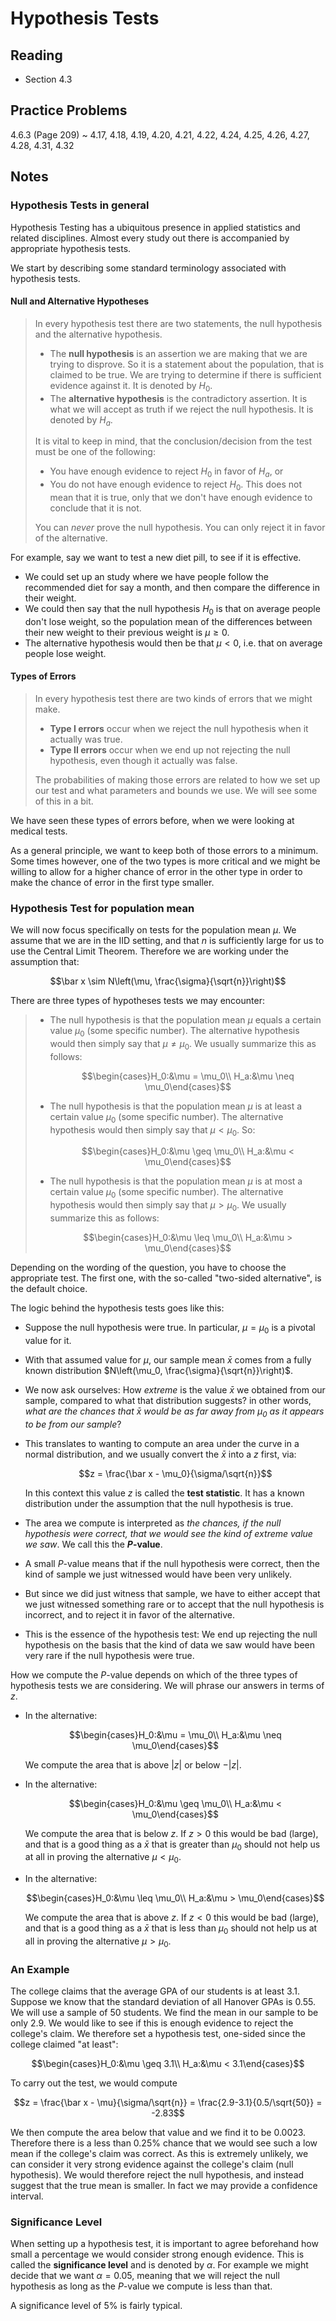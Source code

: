 # Hypothesis Tests

## Reading

- Section 4.3

## Practice Problems

4.6.3 (Page 209)
  ~ 4.17, 4.18, 4.19, 4.20, 4.21, 4.22, 4.24, 4.25, 4.26, 4.27, 4.28, 4.31, 4.32

## Notes

### Hypothesis Tests in general

Hypothesis Testing has a ubiquitous presence in applied statistics and related disciplines. Almost every study out there is accompanied by appropriate hypothesis tests.

We start by describing some standard terminology associated with hypothesis tests.

#### Null and Alternative Hypotheses

> In every hypothesis test there are two statements, the null hypothesis and the alternative hypothesis.
>
> - The **null hypothesis** is an assertion we are making that we are trying to disprove. So it is a statement about the population, that is claimed to be true. We are trying to determine if there is sufficient evidence against it. It is denoted by $H_0$.
> - The **alternative hypothesis** is the contradictory assertion. It is what we will accept as truth if we reject the null hypothesis. It is denoted by $H_a$.
>
> It is vital to keep in mind, that the conclusion/decision from the test must be one of the following:
>
> - You have enough evidence to reject $H_0$ in favor of $H_a$, or
> - You do not have enough evidence to reject $H_0$. This does not mean that it is true, only that we don't have enough evidence to conclude that it is not.
>
> You can *never* prove the null hypothesis. You can only reject it in favor of the alternative.

For example, say we want to test a new diet pill, to see if it is effective.

- We could set up an study where we have people follow the recommended diet for say a month, and then compare the difference in their weight.
- We could then say that the null hypothesis $H_0$ is that on average people don't lose weight, so the population mean of the differences between their new weight to their previous weight is $\mu \geq 0$.
- The alternative hypothesis would then be that $\mu < 0$, i.e. that on average people lose weight.

#### Types of Errors

> In every hypothesis test there are two kinds of errors that we might make.
>
> - **Type I errors** occur when we reject the null hypothesis when it actually was true.
> - **Type II errors** occur when we end up not rejecting the null hypothesis, even though it actually was false.
>
> The probabilities of making those errors are related to how we set up our test and what parameters and bounds we use. We will see some of this in a bit.

We have seen these types of errors before, when we were looking at medical tests.

As a general principle, we want to keep both of those errors to a minimum. Some times however, one of the two types is more critical and we might be willing to allow for a higher chance of error in the other type in order to make the chance of error in the first type smaller.

### Hypothesis Test for population mean

We will now focus specifically on tests for the population mean $\mu$. We assume that we are in the IID setting, and that $n$ is sufficiently large for us to use the Central Limit Theorem. Therefore we are working under the assumption that:

$$\bar x \sim N\left(\mu, \frac{\sigma}{\sqrt{n}}\right)$$

There are three types of hypotheses tests we may encounter:

> - The null hypothesis is that the population mean $\mu$ equals a certain value $\mu_0$ (some specific number). The alternative hypothesis would then simply say that $\mu\neq \mu_0$. We usually summarize this as follows:
>
>     $$\begin{cases}H_0:&\mu = \mu_0\\ H_a:&\mu \neq \mu_0\end{cases}$$
> - The null hypothesis is that the population mean $\mu$ is at least a certain value $\mu_0$ (some specific number). The alternative hypothesis would then simply say that $\mu < \mu_0$. So:
>
>     $$\begin{cases}H_0:&\mu \geq \mu_0\\ H_a:&\mu < \mu_0\end{cases}$$
> - The null hypothesis is that the population mean $\mu$ is at most a certain value $\mu_0$ (some specific number). The alternative hypothesis would then simply say that $\mu > \mu_0$. We usually summarize this as follows:
>
>     $$\begin{cases}H_0:&\mu \leq \mu_0\\ H_a:&\mu > \mu_0\end{cases}$$

Depending on the wording of the question, you have to choose the appropriate test. The first one, with the so-called "two-sided alternative", is the default choice.

The logic behind the hypothesis tests goes like this:

- Suppose the null hypothesis were true. In particular, $\mu = \mu_0$ is a pivotal value for it.
- With that assumed value for $\mu$, our sample mean $\bar x$ comes from a fully known distribution $N\left(\mu_0, \frac{\sigma}{\sqrt{n}}\right)$.
- We now ask ourselves: How *extreme* is the value $\bar x$ we obtained from our sample, compared to what that distribution suggests? in other words, *what are the chances that $\bar x$ would be as far away from $\mu_0$ as it appears to be from our sample*?
- This translates to wanting to compute an area under the curve in a normal distribution, and we usually convert the $\bar x$ into a $z$ first, via:

    $$z = \frac{\bar x - \mu_0}{\sigma/\sqrt{n}}$$

    In this context this value $z$ is called the **test statistic**. It has a known distribution under the assumption that the null hypothesis is true.
- The area we compute is interpreted as *the chances, if the null hypothesis were correct, that we would see the kind of extreme value we saw*. We call this the **$P$-value**.
- A small $P$-value means that if the null hypothesis were correct, then the kind of sample we just witnessed would have been very unlikely.
- But since we did just witness that sample, we have to either accept that we just witnessed something rare or to accept that the null hypothesis is incorrect, and to reject it in favor of the alternative.
- This is the essence of the hypothesis test: We end up rejecting the null hypothesis on the basis that the kind of data we saw would have been very rare if the null hypothesis were true.

How we compute the $P$-value depends on which of the three types of hypothesis tests we are considering. We will phrase our answers in terms of $z$.

- In the alternative:

    $$\begin{cases}H_0:&\mu = \mu_0\\ H_a:&\mu \neq \mu_0\end{cases}$$

    We compute the area that is above $|z|$ or below $-|z|$.
- In the alternative:

    $$\begin{cases}H_0:&\mu \geq \mu_0\\ H_a:&\mu < \mu_0\end{cases}$$

    We compute the area that is below $z$. If $z > 0$ this would be bad (large), and that is a good thing as a $\bar x$ that is greater than $\mu_0$ should not help us at all in proving the alternative $\mu < \mu_0$.
- In the alternative:

    $$\begin{cases}H_0:&\mu \leq \mu_0\\ H_a:&\mu > \mu_0\end{cases}$$

    We compute the area that is above $z$. If $z < 0$ this would be bad (large), and that is a good thing as a $\bar x$ that is less than $\mu_0$ should not help us at all in proving the alternative $\mu > \mu_0$.

### An Example

The college claims that the average GPA of our students is at least $3.1$. Suppose we know that the standard deviation of all Hanover GPAs is $0.55$. We will use a sample of $50$ students. We find the mean in our sample to be only $2.9$. We would like to see if this is enough evidence to reject the college's claim. We therefore set a hypothesis test, one-sided since the college claimed "at least":

$$\begin{cases}H_0:&\mu \geq 3.1\\ H_a:&\mu < 3.1\end{cases}$$

To carry out the test, we would compute

$$z = \frac{\bar x - \mu}{\sigma/\sqrt{n}} = \frac{2.9-3.1}{0.5/\sqrt{50}} = -2.83$$

We then compute the area below that value and we find it to be $0.0023$. Therefore there is a less than $0.25\%$ chance that we would see such a low mean if the college's claim was correct. As this is extremely unlikely, we can consider it very strong evidence against the college's claim (null hypothesis). We would therefore reject the null hypothesis, and instead suggest that the true mean is smaller. In fact we may provide a confidence interval.

### Significance Level

When setting up a hypothesis test, it is important to agree beforehand how small a percentage we would consider strong enough evidence. This is called the **significance level** and is denoted by $\alpha$. For example we might decide that we want $\alpha = 0.05$, meaning that we will reject the null hypothesis as long as the $P$-value we compute is less than that.

A significance level of $5\%$ is fairly typical.
